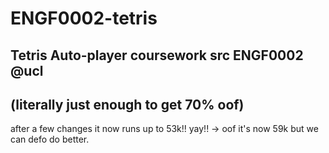 # ENGF0002-tetris
Tetris Auto-player coursework src
ENGF0002 @ucl
---------------------
 (literally just enough to get 70% oof) 
---------------------
after a few changes it now runs up to 53k!! yay!! -> oof it's now 59k but we can defo do better.
